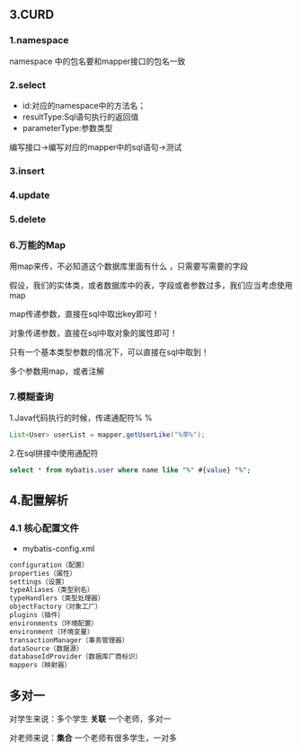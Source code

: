 ## 3.CURD

### 1.namespace

namespace 中的包名要和mapper接口的包名一致

### 2.select

* id:对应的namespace中的方法名；
* resultType:Sql语句执行的返回值
* parameterType:参数类型

编写接口->编写对应的mapper中的sql语句->测试

### 3.insert

### 4.update

### 5.delete

### 6.万能的Map

用map来传，不必知道这个数据库里面有什么 ，只需要写需要的字段



假设，我们的实体类，或者数据库中的表，字段或者参数过多，我们应当考虑使用map

map传递参数，直接在sql中取出key即可！

对象传递参数，直接在sql中取对象的属性即可！

只有一个基本类型参数的情况下，可以直接在sql中取到！

多个参数用map，或者注解

### 7.模糊查询

1.Java代码执行的时候，传递通配符% %

```java
List<User> userList = mapper,getUserLike("%李%");
```



2.在sql拼接中使用通配符

```sql
select * from mybatis.user where name like "%" #{value} "%";
```



## 4.配置解析

### 4.1 核心配置文件

* mybatis-config.xml

```xml
configuration（配置）
properties（属性）
settings（设置）
typeAliases（类型别名）
typeHandlers（类型处理器）
objectFactory（对象工厂）
plugins（插件）
environments（环境配置）
environment（环境变量）
transactionManager（事务管理器）
dataSource（数据源）
databaseIdProvider（数据库厂商标识）
mappers（映射器）
```







## 多对一

对学生来说：多个学生 **关联** 一个老师，多对一

对老师来说：**集合**  一个老师有很多学生，一对多

